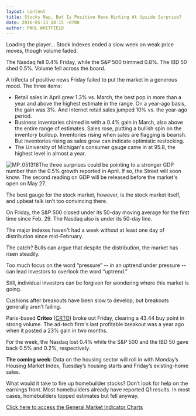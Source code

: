 ```yaml
---
layout: content
title: Stocks Nap, But Is Positive News Hinting At Upside Surprise?
date: 2016-05-13 18:15 -0700
author: PAUL WHITFIELD
---
```






Loading the player...
Stock indexes ended a slow week on weak price moves, though volume faded.


The Nasdaq fell 0.4% Friday, while the S&P 500 trimmed 0.8%. The IBD 50 shed 0.5%. Volume fell across the board.


A trifecta of positive news Friday failed to put the market in a generous mood. The three items:


* Retail sales in April grew 1.3% vs. March, the best pop in more than a year and above the highest estimate in the range. On a year-ago basis, the gain was 3%. And Internet retail sales jumped 10% vs. the year-ago period.
* Business inventories chimed in with a 0.4% gain in March, also above the entire range of estimates. Sales rose, putting a bullish spin on the inventory buildup. Inventories rising when sales are flagging is bearish. But inventories rising as sales grow can indicate optimistic restocking.
* The University of Michigan's consumer gauge came in at 95.8, the highest level in almost a year.


![MP_051316](https://www.investors.com/wp-content/uploads/2016/05/MP_051316-218x300.jpg)The three surprises could be pointing to a stronger GDP number than the 0.5% growth reported in April. If so, the Street will soon know. The second reading on GDP will be released before the market's open on May 27.


The best gauge for the stock market, however, is the stock market itself, and upbeat talk isn’t too convincing there.


On Friday, the S&P 500 closed under its 50-day moving average for the first time since Feb. 29. The Nasdaq also is under its 50-day line.


The major indexes haven't had a week without at least one day of distribution since mid-February.


The catch? Bulls can argue that despite the distribution, the market has risen steadily.


Too much focus on the word “pressure” -- in an uptrend under pressure -- can lead investors to overlook the word “uptrend.”


Still, individual investors can be forgiven for wondering where this market is going.


Cushions after breakouts have been slow to develop, but breakouts generally aren’t failing.


Paris-based **Criteo** ([CRTO](https://research.investors.com/quote.aspx?symbol=CRTO)) broke out Friday, clearing a 43.44 buy point in strong volume. The ad-tech firm's last profitable breakout was a year ago when it posted a 23% gain in two months.


For the week, the Nasdaq lost 0.4% while the S&P 500 and the IBD 50 gave back 0.5% and 0.2%, respectively.


**The coming week**: Data on the housing sector will roll in with Monday’s Housing Market Index, Tuesday’s housing starts and Friday’s existing-home sales.


What would it take to fire up homebuilder stocks? Don’t look for help on the earnings front. Most homebuilders already have reported Q1 results. In most cases, homebuilders topped estimates but fell anyway.


[Click here to access the General Market Indicator Charts](https://www.investors.com/wp-content/uploads/2016/05/IBD1305153449B09.pdf)




